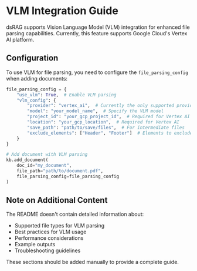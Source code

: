 # VLM Integration Guide

dsRAG supports Vision Language Model (VLM) integration for enhanced file parsing capabilities. Currently, this feature supports Google Cloud's Vertex AI platform.

## Configuration

To use VLM for file parsing, you need to configure the `file_parsing_config` when adding documents:

```python
file_parsing_config = {
    "use_vlm": True,  # Enable VLM parsing
    "vlm_config": {
        "provider": "vertex_ai",  # Currently the only supported provider
        "model": "your_model_name",  # Specify the VLM model
        "project_id": "your_gcp_project_id",  # Required for Vertex AI
        "location": "your_gcp_location",  # Required for Vertex AI
        "save_path": "path/to/save/files",  # For intermediate files
        "exclude_elements": ["Header", "Footer"]  # Elements to exclude from parsing
    }
}

# Add document with VLM parsing
kb.add_document(
    doc_id="my_document",
    file_path="path/to/document.pdf",
    file_parsing_config=file_parsing_config
)
```

## Note on Additional Content

The README doesn't contain detailed information about:
- Supported file types for VLM parsing
- Best practices for VLM usage
- Performance considerations
- Example outputs
- Troubleshooting guidelines

These sections should be added manually to provide a complete guide. 